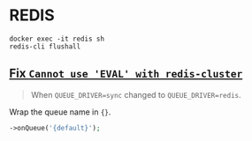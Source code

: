 # REDIS

```shell
docker exec -it redis sh
redis-cli flushall
```

## [Fix `Cannot use 'EVAL' with redis-cluster`](https://stackoverflow.com/a/60036453)
> When `QUEUE_DRIVER=sync` changed to `QUEUE_DRIVER=redis`.

Wrap the queue name in `{}`.

```php
->onQueue('{default}');
```
